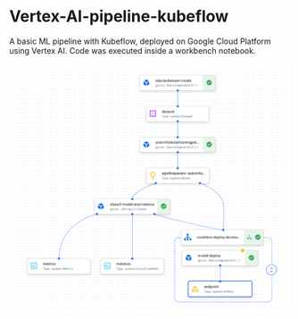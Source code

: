 # Vertex-AI-pipeline-kubeflow
A basic ML pipeline with Kubeflow, deployed on Google Cloud Platform using Vertex AI. Code was executed inside a workbench notebook.

![Image](pipeline_image.png?raw=true)
